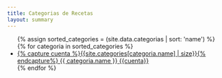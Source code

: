 ```yaml
---
title: Categorias de Recetas
layout: summary
---
```

<ul class="list-unstyled">
  {% assign sorted_categories = (site.data.categorias | sort: 'name') %}
  {% for categoria in sorted_categories %}
  <li>
    <a href="/categorias/{{ categoria.uri }}">
      {% capture cuenta %}{{site.categories[categoria.name] | size}}{% endcapture%}
      {{ categoria.name }}
       <span class="badge pull-right">{{cuenta}}</span>
    </a>
  </li>
  {% endfor %}
</ul>